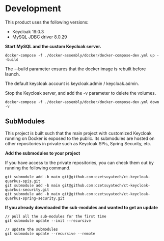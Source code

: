 # Development

This product uses the following versions:
- Keycloak 19.0.3
- MySQL JDBC driver 8.0.29

**Start MySQL and the custom Keycloak server.**

```
docker-compose -f ./docker-assembly/docker/docker-compose-dev.yml up --build
```

The --build parameter ensures that the docker image is rebuilt before launch.

The default keycloak account is keycloak.admin / keycloak.admin.

Stop the Keycloak server, and add the -v parameter to delete the volumes.

```
docker-compose -f ./docker-assembly/docker/docker-compose-dev.yml down -v
```

## SubModules

This project is built such that the main project with customized Keycloak running on Docker is exposed to the public.
Its submodules are hosted on other repositories in private such as Keycloak SPIs, Spring Security, etc.

**Add the submodules to your project**

If you have access to the private repositories, you can check them out by running the following command.

```shell
git submodule add -b main git@github.com:czetsuyatech/ct-keycloak-quarkus-spis.git
git submodule add -b main git@github.com:czetsuyatech/ct-keycloak-quarkus-security.git
git submodule add -b main git@github.com:czetsuyatech/ct-keycloak-quarkus-spring-security.git
```

**If you already downloaded the sub-modules and wanted to get an update**

```shell
// pull all the sub-modules for the first time
git submodule update --init --recursive

// update the submodules
git submodule update --recursive --remote
```

